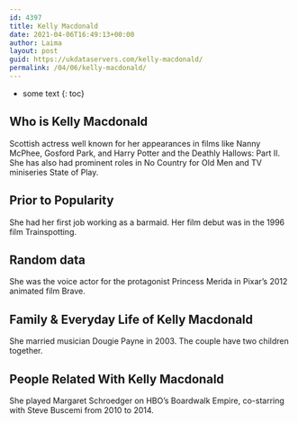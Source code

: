 ```yaml
---
id: 4397
title: Kelly Macdonald
date: 2021-04-06T16:49:13+00:00
author: Laima
layout: post
guid: https://ukdataservers.com/kelly-macdonald/
permalink: /04/06/kelly-macdonald/
---
```


* some text
{: toc}


## Who is Kelly Macdonald
                  
                  
                  
Scottish actress well known for her appearances in films like Nanny McPhee, Gosford Park, and Harry Potter and the Deathly Hallows: Part II. She has also had prominent roles in No Country for Old Men and TV miniseries State of Play.
                  
              
            
              
            
                
                
                
## Prior to Popularity
                  
                  
                  
She had her first job working as a barmaid. Her film debut was in the 1996 film Trainspotting.
                  
              
            
              
            
                
                
                
## Random data
                  
                  
                  
She was the voice actor for the protagonist Princess Merida in Pixar&#8217;s 2012 animated film Brave.
                  
              
            
              
            
                
                
                
## Family & Everyday Life of Kelly Macdonald
                  
                  
                  
She married musician Dougie Payne in 2003. The couple have two children together.
                  
              
            
              
            
                
                
                
## People Related With Kelly Macdonald
                  
                  
                  
She played Margaret Schroedger on HBO&#8217;s Boardwalk Empire, co-starring with Steve Buscemi from 2010 to 2014.
                  
              
            
              
            
                
              
            
              
              
            
            
              
            
          
          
          